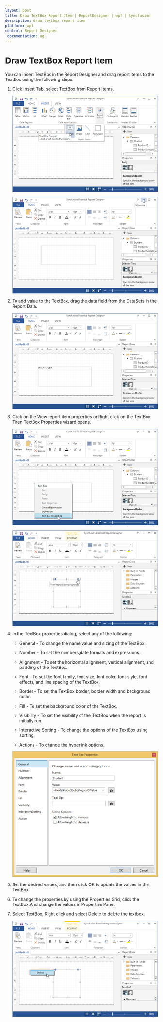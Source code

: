 ```yaml
---
layout: post
title: Draw TextBox Report Item | ReportDesigner | wpf | Syncfusion
description: draw textbox report item
platform: wpf
control: Report Designer
 documentation: ug
---
```


# Draw TextBox Report Item

You can insert TextBox in the Report Designer and drag report items to the TextBox using the following steps.

1. Click Insert Tab, select TextBox from Report Items.

   ![](Draw-TextBox-Report-Item_images/Draw-TextBox-Report-Item_img1.png)
   
   ![](Draw-TextBox-Report-Item_images/Draw-TextBox-Report-Item_img2.png)

2. To add value to the TextBox, drag the data field from the DataSets in the Report Data.

   ![](Draw-TextBox-Report-Item_images/Draw-TextBox-Report-Item_img3.png)

3. Click on the View report item properties or Right click on the TextBox. Then TextBox Properties wizard opens.

   ![](Draw-TextBox-Report-Item_images/Draw-TextBox-Report-Item_img4.png)
   
   ![](Draw-TextBox-Report-Item_images/Draw-TextBox-Report-Item_img5.png)

4. In the TextBox properties dialog, select any of the following:

   * General - To change the name,value and sizing of the TextBox. 
   
   * Number - To set the numbers,date formats and expressions.
   
   * Alignment - To set the horizontal alignment, vertical alignment, and padding of the TextBox.
   
   * Font - To set the font family, font size, font color, font style, font effects, and line spacing of the TextBox.
   
   * Border - To set the TextBox border, border width and background color.
   
   * Fill - To set the background color of the TextBox.
   
   * Visibility - To set the visibility of the TextBox when the report is initially run.
   
   * Interactive Sorting - To change the options of the TextBox using sorting.

   * Actions - To change the hyperlink options.
   
   ![](Draw-TextBox-Report-Item_images/Draw-TextBox-Report-Item_img6.png)
   
5. Set the desired values, and then click OK to update the values in the TextBox.

6. To change the properties by using the Properties Grid, click the TextBox.And change the values in Properties Panel.

7. Select TextBox, Right click and select Delete to delete the textbox.

   ![](Draw-TextBox-Report-Item_images/Draw-TextBox-Report-Item_img7.png)

